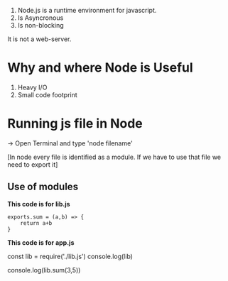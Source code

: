 1. Node.js is a runtime environment for javascript.
2. Is Asyncronous
3. Is non-blocking


It is not a web-server.


# Why and where Node is Useful
1. Heavy I/O
2. Small code footprint

# Running js file in Node

-> Open Terminal and type 'node filename'

[In node every file is identified as a module. If we have to use that file we need to export it]

## Use of modules

**This code is for lib.js**

```
exports.sum = (a,b) => {
    return a+b
}
```


__This code is for app.js__

const lib = require('./lib.js')
console.log(lib)

console.log(lib.sum(3,5))
